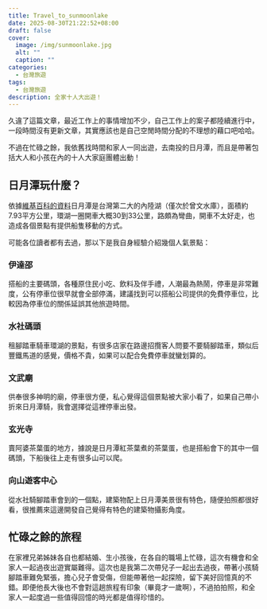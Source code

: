 ```yaml
---
title: Travel_to_sunmoonlake
date: 2025-08-30T21:22:52+08:00
draft: false
cover:
  image: /img/sunmoonlake.jpg
  alt: ""
  caption: ""
categories:
  - 台灣旅遊
tags:
  - 台灣旅遊
description: 全家十人大出遊！
---
```

久違了這篇文章，最近工作上的事情增加不少，自己工作上的案子都陸續進行中，一段時間沒有更新文章，其實應該也是自己空閒時間分配的不理想的藉口吧哈哈。

不過在忙碌之餘，我依舊找時間和家人一同出遊，去南投的日月潭，而且是帶著包括大人和小孩在內的十人大家庭團體出動！

## 日月潭玩什麼？

依據[維基百科的資料](https://zh.wikipedia.org/zh-tw/%E6%97%A5%E6%9C%88%E6%BD%AD)日月潭是台灣第二大的內陸湖（僅次於曾文水庫），面積約7.93平方公里，環湖一圈開車大概30到33公里，路頗為彎曲，開車不太好走，也造成各個景點有提供船隻移動的方式。

可能各位讀者都有去過，那以下是我自身經驗介紹幾個人氣景點：

### 伊達邵
搭船的主要碼頭，各種原住民小吃、飲料及伴手禮，人潮最為熱鬧，停車是非常難度，公有停車位很早就會全部停滿，建議找到可以搭船公司提供的免費停車位，比較因為停車位的關係延誤其他旅遊時間。
### 水社碼頭
租腳踏車騎車環湖的景點，有很多店家在路邊招攬客人問要不要騎腳踏車，類似后豐鐵馬道的感覺，價格不貴，如果可以配合免費停車就蠻划算的。
### 文武廟
供奉很多神明的廟，停車很方便，私心覺得這個景點被大家小看了，如果自己帶小折來日月潭騎，我會選擇從這裡停車出發。
### 玄光寺
賣阿婆茶葉蛋的地方，據說是日月潭紅茶葉煮的茶葉蛋，也是搭船會下的其中一個碼頭，下船後往上走有很多山可以爬。
### 向山遊客中心
從水社騎腳踏車會到的一個點，建築物配上日月潭美景很有特色，隨便拍照都很好看，很推薦來這邊開發自己覺得有特色的建築物攝影角度。

## 忙碌之餘的旅程
在家裡兄弟姊妹各自也都結婚、生小孩後，在各自的職場上忙碌，這次有機會和全家人一起過夜出遊實屬難得。這次也是我第二次帶兒子一起出去過夜，帶著小孩騎腳踏車難免緊張，擔心兒子會受傷，但能帶著他一起探險，留下美好回憶真的不錯。即便他長大後也不會對這趟旅程有印象（畢竟才一歲啊），不過拍拍照，和全家人一起度過一些值得回憶的時光都是值得珍惜的。